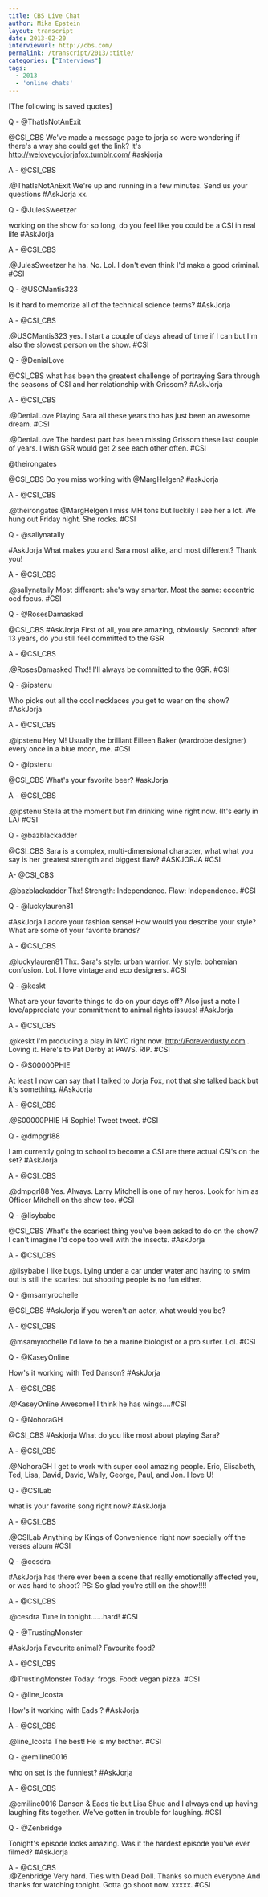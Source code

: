 ```yaml
---
title: CBS Live Chat
author: Mika Epstein
layout: transcript
date: 2013-02-20
interviewurl: http://cbs.com/
permalink: /transcript/2013/:title/
categories: ["Interviews"]
tags:
  - 2013
  - 'online chats'
---
```


[The following is saved quotes]

Q - @ThatIsNotAnExit  
  
@CSI_CBS We've made a message page to jorja so were wondering if there's a way she could get the link? It's http://weloveyoujorjafox.tumblr.com/ #askjorja

A - @CSI_CBS  
  
.@ThatIsNotAnExit We're up and running in a few minutes. Send us your questions #AskJorja xx.

Q - @JulesSweetzer  
  
working on the show for so long, do you feel like you could be a CSI in real life #AskJorja

A - @CSI_CBS  
  
.@JulesSweetzer ha ha. No. Lol. I don't even think I'd make a good criminal. #CSI

Q - @USCMantis323  
  
Is it hard to memorize all of the technical science terms? #AskJorja

A - @CSI_CBS  
  
.@USCMantis323 yes. I start a couple of days ahead of time if I can but I'm also the slowest person on the show. #CSI

Q - @DenialLove  
  
@CSI_CBS what has been the greatest challenge of portraying Sara through the seasons of CSI and her relationship with Grissom? #AskJorja

A - @CSI_CBS  
  
.@DenialLove Playing Sara all these years tho has just been an awesome dream. #CSI  
  
.@DenialLove The hardest part has been missing Grissom these last couple of years. I wish GSR would get 2 see each other often. #CSI

@theirongates  
  
@CSI_CBS Do you miss working with @MargHelgen? #askJorja

A - @CSI_CBS  
  
.@theirongates @MargHelgen I miss MH tons but luckily I see her a lot. We hung out Friday night. She rocks. #CSI

Q - @sallynatally  
  
\#AskJorja What makes you and Sara most alike, and most different? Thank you!

A - @CSI_CBS  
  
.@sallynatally Most different: she's way smarter. Most the same: eccentric ocd focus. #CSI

Q - @RosesDamasked  
  
@CSI_CBS #AskJorja First of all, you are amazing, obviously. Second: after 13 years, do you still feel committed to the GSR

A - @CSI_CBS  
  
.@RosesDamasked Thx!! I'll always be committed to the GSR. #CSI

Q - @ipstenu  
  
Who picks out all the cool necklaces you get to wear on the show? #AskJorja

A - @CSI_CBS  
  
.@ipstenu Hey M! Usually the brilliant Eilleen Baker (wardrobe designer) every once in a blue moon, me. #CSI

Q - @ipstenu  
  
@CSI_CBS What's your favorite beer? #askJorja

A - @CSI_CBS  
  
.@ipstenu Stella at the moment but I'm drinking wine right now. (It's early in LA) #CSI

Q - @bazblackadder  
  
@CSI_CBS Sara is a complex, multi-dimensional character, what what you say is her greatest strength and biggest flaw? #ASKJORJA #CSI

A- @CSI_CBS  
  
.@bazblackadder Thx! Strength: Independence. Flaw: Independence. #CSI

Q - @luckylauren81  
  
\#AskJorja I adore your fashion sense! How would you describe your style? What are some of your favorite brands?

A - @CSI_CBS  
  
.@luckylauren81 Thx. Sara's style: urban warrior. My style: bohemian confusion. Lol. I love vintage and eco designers. #CSI

Q - @keskt  
  
What are your favorite things to do on your days off? Also just a note I love/appreciate your commitment to animal rights issues! #AskJorja

A - @CSI_CBS  
  
.@keskt I'm producing a play in NYC right now. http://Foreverdusty.com . Loving it. Here's to Pat Derby at PAWS. RIP. #CSI

Q - @S00000PHIE  
  
At least I now can say that I talked to Jorja Fox, not that she talked back but it's something. #AskJorja

A - @CSI_CBS  
  
.@S00000PHIE Hi Sophie! Tweet tweet. #CSI

Q - @dmpgrl88  
  
I am currently going to school to become a CSI are there actual CSI's on the set? #AskJorja

A - @CSI_CBS  
  
.@dmpgrl88 Yes. Always. Larry Mitchell is one of my heros. Look for him as Officer Mitchell on the show too. #CSI

Q - @lisybabe  
  
@CSI_CBS What's the scariest thing you've been asked to do on the show? I can't imagine I'd cope too well with the insects. #AskJorja

A - @CSI_CBS  
  
.@lisybabe I like bugs. Lying under a car under water and having to swim out is still the scariest but shooting people is no fun either.

Q - @msamyrochelle  
  
@CSI_CBS #AskJorja if you weren't an actor, what would you be?

A - @CSI_CBS  
  
.@msamyrochelle I'd love to be a marine biologist or a pro surfer. Lol. #CSI

Q - @KaseyOnline  
  
How's it working with Ted Danson? #AskJorja

A - @CSI_CBS  
  
.@KaseyOnline Awesome! I think he has wings....#CSI

Q - @NohoraGH  
  
@CSI_CBS #Askjorja What do you like most about playing Sara?

A - @CSI_CBS  
  
.@NohoraGH I get to work with super cool amazing people. Eric, Elisabeth, Ted, Lisa, David, David, Wally, George, Paul, and Jon. I love U!

Q - @CSILab  
  
what is your favorite song right now? #AskJorja

A - @CSI_CBS  
  
.@CSILab Anything by Kings of Convenience right now specially off the verses album #CSI

Q - @cesdra  
  
\#AskJorja has there ever been a scene that really emotionally affected you, or was hard to shoot? PS: So glad you're still on the show!!!!

A - @CSI_CBS  
  
.@cesdra Tune in tonight......hard! #CSI

Q - @TrustingMonster  
  
\#AskJorja Favourite animal? Favourite food?

A - @CSI_CBS  
  
.@TrustingMonster Today: frogs. Food: vegan pizza. #CSI

Q - @line_lcosta  
  
How's it working with Eads ? #AskJorja

A - @CSI_CBS  
  
.@line_lcosta The best! He is my brother. #CSI

Q - @emiline0016  
  
who on set is the funniest? #AskJorja

A - @CSI_CBS  
  
.@emiline0016 Danson & Eads tie but Lisa Shue and I always end up having laughing fits together. We've gotten in trouble for laughing. #CSI

Q - @Zenbridge  
  
Tonight's episode looks amazing. Was it the hardest episode you've ever filmed? #AskJorja

A - @CSI_CBS  
.@Zenbridge Very hard. Ties with Dead Doll. Thanks so much everyone.And thanks for watching tonight. Gotta go shoot now. xxxxx. #CSI